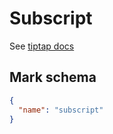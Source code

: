 # Subscript

See [tiptap docs](https://tiptap.dev/api/marks/subscript)

## Mark schema

```json
{
  "name": "subscript"
}
```
